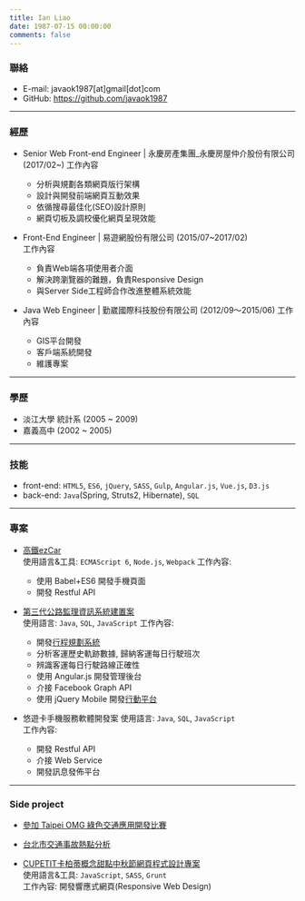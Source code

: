 ```yaml
---
title: Ian Liao
date: 1987-07-15 00:00:00
comments: false
---
```


### 聯絡
- E-mail: javaok1987[at]gmail[dot]com
- GitHub: https://github.com/javaok1987

---------------------------------------
### 經歷

- Senior Web Front-end Engineer | 永慶房產集團_永慶房屋仲介股份有限公司 (2017/02~)
  工作內容
    - 分析與規劃各類網頁版行架構
    - 設計與開發前端網頁互動效果
    - 依循搜尋最佳化(SEO)設計原則
    - 網頁切板及調校優化網頁呈現效能    

- Front-End Engineer | 易遊網股份有限公司 (2015/07~2017/02)  
  工作內容
    - 負責Web端各項使用者介面
    - 解決跨瀏覽器的難題，負責Responsive Design
    - 與Server Side工程師合作改進整體系統效能

- Java Web Engineer | 勤崴國際科技股份有限公司 (2012/09～2015/06)
  工作內容
    - GIS平台開發
    - 客戶端系統開發
    - 維護專案

---------------------------------------
### 學歷

- 淡江大學 統計系 (2005 ~ 2009)
- 嘉義高中 (2002 ~ 2005)

---------------------------------------
### 技能

- front-end: `HTML5`, `ES6`, `jQuery`, `SASS`, `Gulp`, `Angular.js`, `Vue.js`, `D3.js`
- back-end: `Java`(Spring, Struts2, Hibernate), `SQL`

---------------------------------------
### 專案
- [高鐵ezCar](https://goo.gl/0SYLFm)  
  使用語言&工具: `ECMAScript 6`, `Node.js`, `Webpack`
  工作內容:  
    - 使用 Babel+ES6 開發手機頁面
    - 開發 Restful API

- [第三代公路監理資訊系統建置案](https://goo.gl/SLCRbH)  
  使用語言: `Java`, `SQL`, `JavaScript`
  工作內容:  
  - 開發[行程規劃系統](https://goo.gl/H0uOca)  
  - 分析客運歷史軌跡數據, 歸納客運每日行駛班次
  - 辨識客運每日行駛路線正確性
  - 使用 Angular.js 開發管理後台
  - 介接 Facebook Graph API
  - 使用 jQuery Mobile 開發[行動平台](http://goo.gl/E1CQn9)

- 悠遊卡手機服務軟體開發案
  使用語言: `Java`, `SQL`, `JavaScript`  
  工作內容:
  - 開發 Restful API
  - 介接 Web Service
  - 開發訊息發佈平台

---------------------------------------
### Side project
- [參加 Taipei OMG 綠色交通應用開發比賽](http://goo.gl/D9K3sG)  

- [台北市交通事故熱點分析](http://goo.gl/9gQy6B)

- [CUPETIT卡柏蒂概念甜點中秋節網頁程式設計專案](https://goo.gl/YokwWS)  
  使用語言&工具: `JavaScript`, `SASS`, `Grunt`  
  工作內容: 開發響應式網頁(Responsive Web Design)
